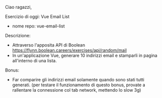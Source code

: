 Ciao ragazzi,

Esercizio di oggi: Vue Email List
- nome repo: vue-email-list

Descrizione:
- Attraverso l'apposita API di Boolean
https://flynn.boolean.careers/exercises/api/random/mail
- In un'applicazione Vue, generare 10 indirizzi email e stamparli in pagina all'interno di una lista.

Bonus:
- Far comparire gli indirizzi email solamente quando sono stati tutti generati. (per testare il funzionamento di questo bonus, provate a rallentare la connessione col tab network, mettendo lo slow 3g) 